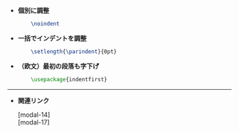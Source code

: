 <!--18-->
<!--インデント（字下げ）調整-->

- **個別に調整**
    
    ```latex
        \noindent
    ```
    
- **一括でインデントを調整**
    
    ```latex
        \setlength{\parindent}{0pt}
    ```
    
- **（欧文）最初の段落も字下げ**
    
    ```latex
        \usepackage{indentfirst}
    ```
    

---

- **関連リンク**

    <div class="related-link-wrapper">
      [modal-14]<!--長さの単位--><br>
      [modal-17]<!--行送り、行間の調整-->
    </div>